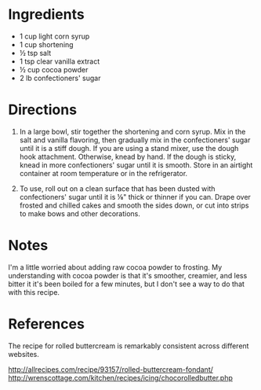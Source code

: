 Ingredients
===========
- 1 cup light corn syrup
- 1 cup shortening
- ½ tsp salt
- 1 tsp clear vanilla extract
- ½ cup cocoa powder
- 2 lb confectioners' sugar

Directions
==========
1. In a large bowl, stir together the shortening and corn syrup. Mix in the 
   salt and vanilla flavoring, then gradually mix in the confectioners' sugar 
   until it is a stiff dough. If you are using a stand mixer, use the dough 
   hook attachment. Otherwise, knead by hand. If the dough is sticky, knead in 
   more confectioners' sugar until it is smooth. Store in an airtight container 
   at room temperature or in the refrigerator.

2. To use, roll out on a clean surface that has been dusted with confectioners' 
   sugar until it is ⅛" thick or thinner if you can. Drape over frosted and 
   chilled cakes and smooth the sides down, or cut into strips to make bows and 
   other decorations.

Notes
=====
I'm a little worried about adding raw cocoa powder to frosting.  My 
understanding with cocoa powder is that it's smoother, creamier, and less 
bitter it it's been boiled for a few minutes, but I don't see a way to do that 
with this recipe.

References
==========
The recipe for rolled buttercream is remarkably consistent across different 
websites.

http://allrecipes.com/recipe/93157/rolled-buttercream-fondant/
http://wrenscottage.com/kitchen/recipes/icing/chocorolledbutter.php
